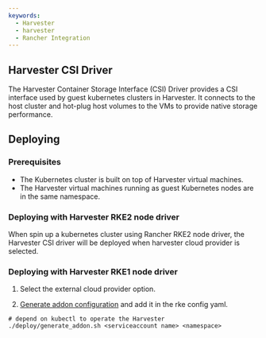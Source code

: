 ```yaml
---
keywords:
  - Harvester
  - harvester
  - Rancher Integration
---
```


## Harvester CSI Driver

The Harvester Container Storage Interface (CSI) Driver provides a CSI interface used by guest kubernetes clusters in Harvester. It connects to the host cluster and hot-plug host volumes to the VMs to provide native storage performance.


## Deploying

### Prerequisites

- The Kubernetes cluster is built on top of Harvester virtual machines.
- The Harvester virtual machines running as guest Kubernetes nodes are in the same namespace.

### Deploying with Harvester RKE2 node driver

When spin up a kubernetes cluster using Rancher RKE2 node driver, the Harvester CSI driver will be deployed when harvester cloud provider is selected.

### Deploying with Harvester RKE1 node driver

1. Select the external cloud provider option.

2. [Generate addon configuration](https://github.com/harvester/harvester-csi-driver/blob/master/deploy/generate_addon.sh) and add it in the rke config yaml.

```
# depend on kubectl to operate the Harvester
./deploy/generate_addon.sh <serviceaccount name> <namespace>
```

